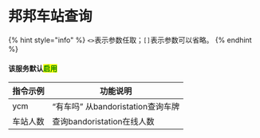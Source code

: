 # 邦邦车站查询

{% hint style="info" %}
`<>`表示参数任取；`[]`表示参数可以省略。
{% endhint %}

#### 该服务默认<mark style="color:green;">启用</mark>

| 指令示例 | 功能说明                      |
| ---- | ------------------------- |
| ycm  | “有车吗” 从bandoristation查询车牌 |
| 车站人数 | 查询bandoristation在线人数      |
